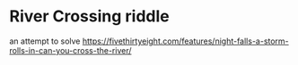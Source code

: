# River Crossing riddle

an attempt to solve https://fivethirtyeight.com/features/night-falls-a-storm-rolls-in-can-you-cross-the-river/
